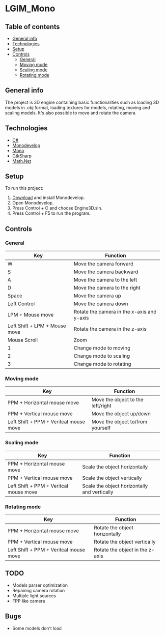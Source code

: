 # LGIM_Mono

## Table of contents

* [General info](#general-info)
* [Technologies](#technologies)
* [Setup](#setup)
* [Controls](#controls)
  * [General](#general)
  * [Moving mode](#moving-mode)
  * [Scaling mode](#scaling-mode)
  * [Rotating mode](#rotating-mode)

## General info

The project is 3D engine containing basic functionalities such as loading 3D models in .obj format, loading textures for models, rotating, moving and scaling models. It's also possible to move and rotate the camera.

## Technologies

* [C#](https://docs.microsoft.com/en-us/dotnet/csharp/language-reference/)
* [Monodevelop](https://www.monodevelop.com/)
* [Mono](https://www.mono-project.com/)
* [GtkSharp](https://www.mono-project.com/docs/gui/gtksharp/)
* [Math.Net](https://www.mathdotnet.com/)

## Setup

To run this project:

1. [Download](https://www.monodevelop.com/download/) and install Monodevelop.
2. Open Monodevelop.
3. Press Control + O and choose Engine3D.sln.
4. Press Control + F5 to run the program.

## Controls

### General

| Key                           | Function                                   |
| ----------------------------- | ------------------------------------------ |
| W                             | Move the camera forward                    |
| S                             | Move the camera backward                   |
| A                             | Move the camera to the left                |
| D                             | Move the camera to the right               |
| Space                         | Move the camera up                         |
| Left Control                  | Move the camera down                       |
| LPM + Mouse move              | Rotate the camera in the x-axis and y-axis |
| Left Shift + LPM + Mouse move | Rotate the camera in the z-axis            |
| Mouse Scroll                  | Zoom                                       |
| 1                             | Change mode to moving                      |
| 2                             | Change mode to scaling                     |
| 3                             | Change mode to rotating                    |

### Moving mode

| Key                                    | Function                          |
| -------------------------------------- | --------------------------------- |
| PPM + Horizontal mouse move            | Move the object to the left/right |
| PPM + Vertical mouse move              | Move the object up/down           |
| Left Shift + PPM + Veritcal mouse move | Move the object to/from yourself  |

### Scaling mode

| Key                                    | Function                                     |
| -------------------------------------- | -------------------------------------------- |
| PPM + Horizontal mouse move            | Scale the object horizontally                |
| PPM + Vertical mouse move              | Scale the object vertically                  |
| Left Shift + PPM + Veritcal mouse move | Scale the object horizontally and vertically |

### Rotating mode

| Key                                    | Function                        |
| -------------------------------------- | ------------------------------- |
| PPM + Horizontal mouse move            | Rotate the object horizontally  |
| PPM + Vertical mouse move              | Rotate the object vertically    |
| Left Shift + PPM + Veritcal mouse move | Rotate the object in the z-axis |

## TODO

* Models parser optimization
* Repairing camera rotation
* Multiple light sources
* FPP like camera

## Bugs

* Some models don't load
